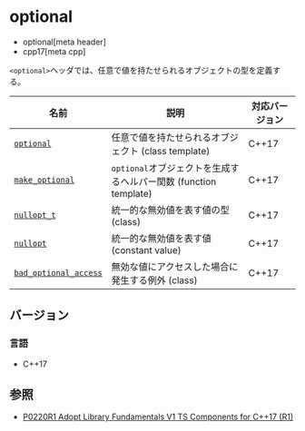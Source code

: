 # optional
* optional[meta header]
* cpp17[meta cpp]

`<optional>`ヘッダでは、任意で値を持たせられるオブジェクトの型を定義する。

| 名前 | 説明 | 対応バージョン |
|---------------------------------------|------------------------|-------|
| [`optional`](optional/optional.md) | 任意で値を持たせられるオブジェクト (class template) | C++17 |
| [`make_optional`](optional/make_optional.md.nolink) | `optional`オブジェクトを生成するヘルパー関数 (function template) | C++17 |
| [`nullopt_t`](optional/nullopt_t.md) | 統一的な無効値を表す値の型 (class) | C++17 |
| [`nullopt`](optional/nullopt_t.md) | 統一的な無効値を表す値 (constant value) | C++17 |
| [`bad_optional_access`](optional/bad_optional_access.md) | 無効な値にアクセスした場合に発生する例外 (class) | C++17 |


## バージョン
### 言語
- C++17


## 参照
- [P0220R1 Adopt Library Fundamentals V1 TS Components for C++17 (R1)](http://www.open-std.org/jtc1/sc22/wg21/docs/papers/2016/p0220r1.html)
